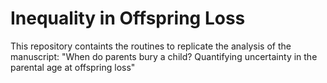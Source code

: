 # Inequality in Offspring Loss

This repository containts the routines to replicate the analysis of the manuscript: "When do parents bury a child? Quantifying uncertainty in the parental age at offspring loss"
